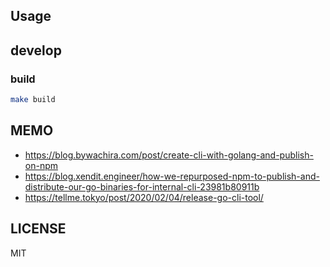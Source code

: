 ## Usage

## develop

### build

```bash
make build
```

## MEMO

- https://blog.bywachira.com/post/create-cli-with-golang-and-publish-on-npm
- https://blog.xendit.engineer/how-we-repurposed-npm-to-publish-and-distribute-our-go-binaries-for-internal-cli-23981b80911b
- https://tellme.tokyo/post/2020/02/04/release-go-cli-tool/

## LICENSE

MIT
